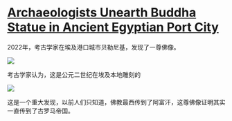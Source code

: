 # [Archaeologists Unearth Buddha Statue in Ancient Egyptian Port City](https://github.com/jaaleng/jaaleng.github.io/issues/29)

2022年，考古学家在埃及港口城市贝勒尼基，发现了一尊佛像。

![](https://pic.imgdb.cn/item/66b7670bd9c307b7e90ee603.webp)

考古学家认为，这是公元二世纪在埃及本地雕刻的

![](https://pic.imgdb.cn/item/66b76736d9c307b7e90f0a13.webp)

这是一个重大发现，以前人们只知道，佛教最西传到了阿富汗，这尊佛像证明其实一直传到了古罗马帝国。